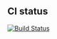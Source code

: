 ## CI status
[![Build Status](https://travis-ci.org/tomkoptel/radiotastic.svg?branch=master)](https://travis-ci.org/tomkoptel/radiotastic)
